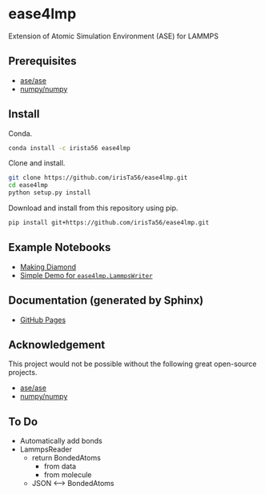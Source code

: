 # ease4lmp

Extension of Atomic Simulation Environment (ASE) for LAMMPS

## Prerequisites

* [ase/ase](https://gitlab.com/ase/ase)
* [numpy/numpy](https://github.com/numpy/numpy)

## Install

Conda.

```bash
conda install -c irista56 ease4lmp
```

Clone and install.

```bash
git clone https://github.com/irisTa56/ease4lmp.git
cd ease4lmp
python setup.py install
```

Download and install from this repository using pip.

```bash
pip install git+https://github.com/irisTa56/ease4lmp.git
```

## Example Notebooks

* [Making Diamond](https://nbviewer.jupyter.org/github/irisTa56/ease4lmp/blob/master/examples/making_diamond.ipynb)
* [Simple Demo for `ease4lmp.LammpsWriter`](https://nbviewer.jupyter.org/github/irisTa56/ease4lmp/blob/master/examples/lammps_writer.ipynb)

## Documentation (generated by Sphinx)

* [GitHub Pages](https://irista56.github.io/ease4lmp/)

## Acknowledgement

This project would not be possible without the following great open-source projects.

* [ase/ase](https://gitlab.com/ase/ase)
* [numpy/numpy](https://github.com/numpy/numpy)

## To Do

* Automatically add bonds
* LammpsReader
  * return BondedAtoms
    * from data
    * from molecule
  * JSON <--> BondedAtoms
